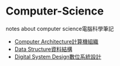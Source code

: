 # Computer-Science
notes about computer science電腦科學筆記

* [Computer Architecture計算機組織](Computer-Architecture/Computer-Architecture-notes.md)
* [Data Structure資料結構](data-structure/data-structure-in-c-note.md)
* [Digital System Design數位系統設計](Digital-System-Design/Digital-System-Design.md)
